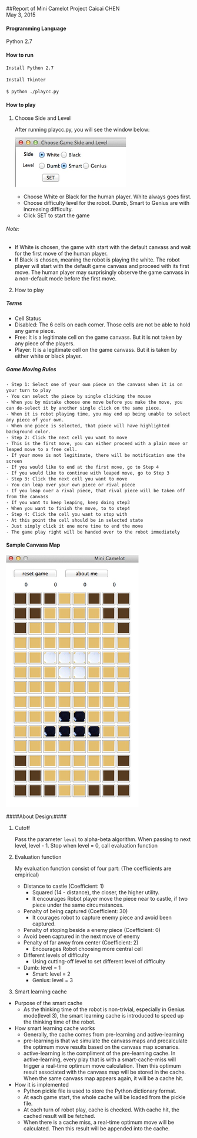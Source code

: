 ##Report of Mini Camelot Project
Caicai CHEN<br>
May 3, 2015

#### Programming Language

  Python 2.7

#### How to run

	Install Python 2.7

	Install Tkinter

	$ python ./playcc.py

#### How to play

1. Choose Side and Level

	After running playcc.py, you will see the window below:
	
	![Image of SET](images/SideLevel.jpg)	

	- Choose White or Black for the human player. White always goes first.  
	- Choose difficulty level for the robot. Dumb, Smart to Genius are with increasing difficulty.
	- Click SET to start the game

  ###### Note: 
  - If White is chosen, the game with start with the default canvass and wait for the first move of the human player.
  - If Black is chosen, meaning the robot is playing the white. The robot player will start with the default game canvass and proceed with its first move. The human player may surprisingly observe the game canvass in a non-default mode before the first move.
	
2. How to play	

  ##### Terms
  - Cell Status
   - Disabled: The 6 cells on each corner. Those cells are not be able to hold any game piece.
   - Free: It is a legitimate cell on the game canvass. But it is not taken by any piece of the players.
   - Player: It is a legitimate cell on the game canvass. But it is taken by either white or black player.

  ##### Game Moving Rules
	- Step 1: Select one of your own piece on the canvass when it is on your turn to play
    - You can select the piece by single clicking the mouse
    - When you by mistake choose one move before you make the move, you can de-select it by another single click on the same piece.
    - When it is robot playing time, you may end up being unable to select any piece of your own.
    - When one piece is selected, that piece will have highlighted background color.
	- Step 2: Click the next cell you want to move
    - This is the first move, you can either proceed with a plain move or leaped move to a free cell.
    - If your move is not legitimate, there will be notification one the screen
    - If you would like to end at the first move, go to Step 4
    - If you would like to continue with leaped move, go to Step 3
	- Step 3: Click the next cell you want to move
    - You can leap over your own piece or rival piece
    - If you leap over a rival piece, that rival piece will be taken off from the canvass
    - If you want to keep leaping, keep doing step3
    - When you want to finish the move, to to step4
	- Step 4: Click the cell you want to stop with
    - At this point the cell should be in selected state
    - Just simply click it one more time to end the move
    - The game play right will be handed over to the robot immediately
	
#### Sample Canvass Map
  ![Image of canvass](images/Canvass.jpg)	

####About Design:####

1. Cutoff

	Pass the parameter `level` to alpha-beta algorithm. 
	When passing to next level, level - 1.
	Stop when level = 0, call evaluation function
	
2. Evaluation function

	My evaluation function consist of four part: (The coefficients are empirical)
	- Distance to castle (Coefficient: 1)
		- Squared (14 - distance), the closer, the higher utility.
		- It encourages Robot player move the piece near to castle, if two piece under the same circumstances.
	- Penalty of being captured (Coefficient: 30)
		- It courages robot to capture enemy piece and avoid been captured.
	- Penalty of stoping beside a enemy piece (Coefficient: 0)
    - Avoid been captured in the next move of enemy
	- Penalty of far away from center (Coefficient: 2) 
		- Encourages Robot choosing more central cell
	- Different levels of difficulty
		- Using cutting-off level to set different level of difficulty 
    - Dumb: level = 1
		- Smart: level = 2
		- Genius: level = 3

3. Smart learning cache

  - Purpose of the smart cache
    - As the thinking time of the robot is non-trivial, especially in Genius mode(level 3), the smart learning cache is introduced to speed up the thinking time of the robot.
  - How smart learning cache works
    - Generally, the cache comes from pre-learning and active-learning
    - pre-learning is that we simulate the canvass maps and precalculate the optimum move results based on the canvass map scenarios. 
    - active-learning is the compliment of the pre-learning cache. In active-learning, every play that is with a smart-cache-miss will trigger a real-time optimum move calculation. Then this optimum result associated with the canvass map will be stored in the cache. When the same canvass map appears again, it will be a cache hit.
  - How it is implemented
    - Python pickle file is used to store the Python dictionary format.
    - At each game start, the whole cache will be loaded from the pickle file.
    - At each turn of robot play, cache is checked. With cache hit, the cached result will be fetched.
    - When there is a cache miss, a real-time optimum move will be calculated. Then this result will be appended into the cache.
	
